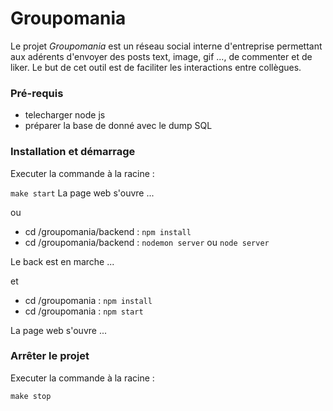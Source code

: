 # Groupomania
  
Le projet _Groupomania_ est un réseau social interne d'entreprise permettant aux adérents d'envoyer des posts text, image, gif ..., de commenter et de liker. Le but de cet outil est de faciliter les interactions entre collègues.
  
### Pré-requis  
   
- telecharger node js  
- préparer la base de donné avec le dump SQL
   
### Installation et démarrage  
  
Executer la commande à la racine :  
  
 ``make start``
La page web s'ouvre ...  
  
ou  
  
 - cd /groupomania/backend : ``npm install``
 - cd /groupomania/backend : ``nodemon server`` ou ``node server``
   
 Le back est en marche ...  
  
 et  
   
 - cd /groupomania : ``npm install``
 - cd /groupomania : ``npm start``  
   
 La page web s'ouvre ...  
   
     
       
### Arrêter le projet  
  
  Executer la commande à la racine : 
    
``make stop``


